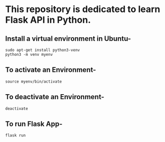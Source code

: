 # This repository is dedicated to learn Flask API in Python.
## Install a virtual environment in Ubuntu-
    sudo apt-get install python3-venv
    python3 -m venv myenv
## To activate an Environment-
    source myenv/bin/activate
## To deactivate an Environment-
    deactivate

## To run Flask App-
    flask run


